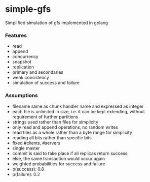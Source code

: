 # simple-gfs
Simplified simulation of gfs implemented in golang

### Features
* read
* append
* concurrency
* snapshot
* replication
* primary and secondaries
* weak consistency
* simulation of success and failure

### Assumptions
* filename same as chunk handler name and expressed as integer
* each file is unlimited in size, i.e. it can be kept extending, without requirement of further partitions
* strings used rather than files for simplicity
* only read and append operations, no random writes
* read files as a whole rather than a byte range for simplicity
* reading all bits rather than specific bits
* fixed #clients, #servers
* single master
* commit is said to take place if all replicas return success
* else, the same transaction would occur again
* weighted probabilities for success and failure
* p(success): 0.8
* p(failure): 0.2
